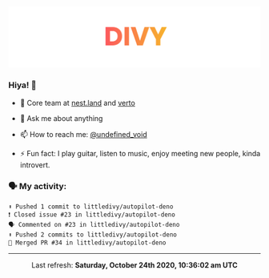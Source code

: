 
![](https://github.com/divy-work/divy-work/raw/master/assets/divy.png)

### Hiya! 👋

- 🔭 Core team at [nest.land](https://github.com/nestdotland/nest.land) and [verto](https://github.com/useverto/verto)

- 💬 Ask me about anything

- 📫 How to reach me: [@undefined_void](https://instagram.com/divy.exe)

- ⚡ Fun fact: I play guitar, listen to music, enjoy meeting new people, kinda introvert.

### 🗣 My activity:

```
⬆️ Pushed 1 commit to littledivy/autopilot-deno
❗️ Closed issue #23 in littledivy/autopilot-deno
🗣 Commented on #23 in littledivy/autopilot-deno
⬆️ Pushed 2 commits to littledivy/autopilot-deno
🎉 Merged PR #34 in littledivy/autopilot-deno
```

------------
<p align="center">Last refresh: <b>Saturday, October 24th 2020, 10:36:02 am UTC</b></p>
